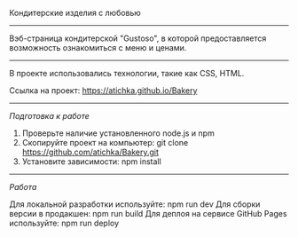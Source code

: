 Кондитерские изделия с любовью

---

Вэб-страница кондитерской "Gustoso", в которой предоставляется возможность ознакомиться с меню и ценами.

---

В проекте использовались технологии, такие как CSS, HTML.

Ссылка на проект: https://atichka.github.io/Bakery

---

_Подготовка к работе_

1. Проверьте наличие установленного node.js и npm
2. Скопируйте проект на компьютер: git clone https://github.com/atichka/Bakery.git
3. Установите зависимости: npm install

---

_Работа_

Для локальной разработки используйте: npm run dev
Для сборки версии в продакшен: npm run build
Для деплоя на сервисе GitHub Pages используйте: npm run deploy
